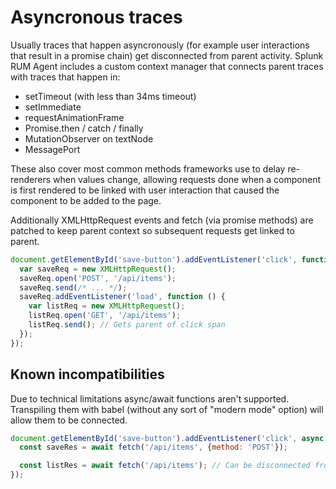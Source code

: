 # Asyncronous traces

Usually traces that happen asyncronously (for example user interactions that result in a promise chain) get disconnected from parent activity. Splunk RUM Agent includes a custom context manager that connects parent traces with traces that happen in:

* setTimeout (with less than 34ms timeout)
* setImmediate
* requestAnimationFrame
* Promise.then / catch / finally
* MutationObserver on textNode
* MessagePort

These also cover most common methods frameworks use to delay re-renderers when values change, allowing requests done when a component is first rendered to be linked with user interaction that caused the component to be added to the page.

Additionally XMLHttpRequest events and fetch (via promise methods) are patched to keep parent context so subsequent requests get linked to parent.

```js
document.getElementById('save-button').addEventListener('click', function () {
  var saveReq = new XMLHttpRequest();
  saveReq.open('POST', '/api/items');
  saveReq.send(/* ... */);
  saveReq.addEventListener('load', function () {
    var listReq = new XMLHttpRequest();
    listReq.open('GET', '/api/items');
    listReq.send(); // Gets parent of click span
  });
});
```

## Known incompatibilities

Due to technical limitations async/await functions aren't supported. Transpiling them with babel (without any sort of "modern mode" option) will allow them to be connected.

```js
document.getElementById('save-button').addEventListener('click', async () => {
  const saveRes = await fetch('/api/items', {method: 'POST'});

  const listRes = await fetch('/api/items'); // Can be disconnected from click event when not transpiled
});
```
